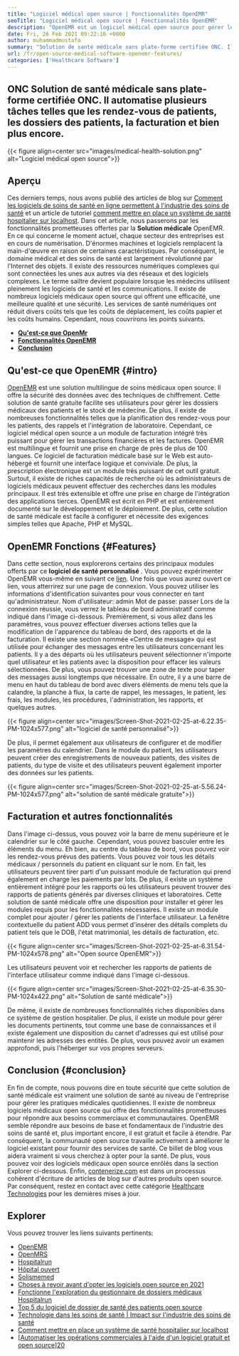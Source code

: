 ```yaml
---
title: "Logiciel médical open source | Fonctionnalités OpenEMR" 
seoTitle: "Logiciel médical open source | Fonctionnalités OpenEMR" 
description: "OpenEMR est un logiciel médical open source pour gérer les pratiques médicales et les ressources. Parcourez cet article de blog pour en savoir plus sur ses fonctionnalités importantes." 
date: Fri, 26 Feb 2021 09:22:16 +0000
author: muhammadmustafa
summary: "Solution de santé médicale sans plate-forme certifiée ONC. Il automatise plusieurs tâches telles que les rendez-vous de patients, les dossiers des patients, la facturation et bien plus encore." 
url: /fr/open-source-medical-software-openemr-features/
categories: ['Healthcare Software']
---
```


## ONC Solution de santé médicale sans plate-forme certifiée ONC. Il automatise plusieurs tâches telles que les rendez-vous de patients, les dossiers des patients, la facturation et bien plus encore.

{{< figure align=center src="images/medical-health-solution.png" alt="Logiciel médical open source">}}


## Aperçu
Ces derniers temps, nous avons publié des articles de blog sur [Comment les logiciels de soins de santé en ligne permettent à l'industrie des soins de santé][1] et un article de tutoriel [comment mettre en place un système de santé hospitalier sur localhost][2]. Dans cet article, nous passerons par les fonctionnalités prometteuses offertes par la **Solution médicale**  OpenEMR. En ce qui concerne le moment actuel, chaque secteur des entreprises est en cours de numérisation. D'énormes machines et logiciels remplacent la main-d'œuvre en raison de certaines caractéristiques. Par conséquent, le domaine médical et des soins de santé est largement révolutionné par l'Internet des objets. Il existe des ressources numériques complexes qui sont connectées les unes aux autres via des réseaux et des logiciels complexes. Le terme sailtre devient populaire lorsque les médecins utilisent pleinement les logiciels de santé et les communications.
Il existe de nombreux logiciels médicaux open source qui offrent une efficacité, une meilleure qualité et une sécurité. Les services de santé numériques ont réduit divers coûts tels que les coûts de déplacement, les coûts papier et les coûts humains. Cependant, nous couvrirons les points suivants.
  * [**Qu'est-ce que OpenMr** ][3]
  * [**Fonctionnalités OpenEMR** ][4]
  * [**Conclusion** ][5]

## Qu'est-ce que OpenEMR   {#intro}
[OpenEMR][6] est une solution multilingue de soins médicaux open source. Il offre la sécurité des données avec des techniques de chiffrement. Cette solution de santé gratuite facilite ses utilisateurs pour gérer les dossiers médicaux des patients et le stock de médecine. De plus, il existe de nombreuses fonctionnalités telles que la planification des rendez-vous pour les patients, des rappels et l'intégration de laboratoire. Cependant, ce logiciel médical open source a un module de facturation intégré très puissant pour gérer les transactions financières et les factures. OpenEMR est multilingue et fournit une prise en charge de près de plus de 100 langues.
Ce logiciel de facturation médicale basé sur le Web est auto-hébergé et fournit une interface logique et conviviale. De plus, la prescription électronique est un module très puissant de cet outil gratuit. Surtout, il existe de riches capacités de recherche où les administrateurs de logiciels médicaux peuvent effectuer des recherches dans les modules principaux. Il est très extensible et offre une prise en charge de l'intégration des applications tierces. OpenEMR est écrit en PHP et est entièrement documenté sur le développement et le déploiement. De plus, cette solution de santé médicale est facile à configurer et nécessite des exigences simples telles que Apache, PHP et MySQL.

## OpenEMR Fonctions   {#Features}
Dans cette section, nous explorerons certains des principaux modules offerts par ce **logiciel de santé personnalisé** .
Vous pouvez expérimenter OpenEMR vous-même en suivant ce [lien][7]. Une fois que vous aurez ouvert ce lien, vous atterrirez sur une page de connexion. Vous pouvez utiliser les informations d'identification suivantes pour vous connecter en tant qu'administrateur.
Nom d'utilisateur: admin
Mot de passe: passer
Lors de la connexion réussie, vous verrez le tableau de bord administratif comme indiqué dans l'image ci-dessous.
Premièrement, si vous allez dans les paramètres, vous pouvez effectuer diverses actions telles que la modification de l'apparence du tableau de bord, des rapports et de la facturation. Il existe une section nommée «Centre de message» qui est utilisée pour échanger des messages entre les utilisateurs concernant les patients. Il y a des départs où les utilisateurs peuvent sélectionner n'importe quel utilisateur et les patients avec la disposition pour effacer les valeurs sélectionnées. De plus, vous pouvez trouver une zone de texte pour taper des messages aussi longtemps que nécessaire. En outre, il y a une barre de menu en haut du tableau de bord avec divers éléments de menu tels que la calandre, la planche à flux, la carte de rappel, les messages, le patient, les frais, les modules, les procédures, l'administration, les rapports, et quelques autres.

{{< figure align=center src="images/Screen-Shot-2021-02-25-at-6.22.35-PM-1024x577.png" alt="logiciel de santé personnalisé">}}

De plus, il permet également aux utilisateurs de configurer et de modifier les paramètres du calendrier. Dans le module du patient, les utilisateurs peuvent créer des enregistrements de nouveaux patients, des visites de patients, du type de visite et des utilisateurs peuvent également importer des données sur les patients.

{{< figure align=center src="images/Screen-Shot-2021-02-25-at-5.56.24-PM-1024x577.png" alt="solution de santé médicale gratuite">}}


## Facturation et autres fonctionnalités
Dans l'image ci-dessus, vous pouvez voir la barre de menu supérieure et le calendrier sur le côté gauche. Cependant, vous pouvez basculer entre les éléments du menu. Eh bien, au centre du tableau de bord, vous pouvez voir les rendez-vous prévus des patients. Vous pouvez voir tous les détails médicaux / personnels du patient en cliquant sur le nom. En fait, les utilisateurs peuvent tirer parti d'un puissant module de facturation qui prend également en charge les paiements par lots. De plus, il existe un système entièrement intégré pour les rapports où les utilisateurs peuvent trouver des rapports de patients générés par diverses cliniques et laboratoires. Cette solution de santé médicale offre une disposition pour installer et gérer les modules requis pour les fonctionnalités nécessaires.
Il existe un module complet pour ajouter / gérer les patients de l'interface utilisateur. La fenêtre contextuelle du patient ADD vous permet d'insérer des détails complets du patient tels que le DOB, l'état matrimonial, les détails de facturation, etc.

{{< figure align=center src="images/Screen-Shot-2021-02-25-at-6.31.54-PM-1024x578.png" alt="Open source OpenEMR">}}

Les utilisateurs peuvent voir et rechercher les rapports de patients de l'interface utilisateur comme indiqué dans l'image ci-dessous.

{{< figure align=center src="images/Screen-Shot-2021-02-25-at-6.35.30-PM-1024x422.png" alt="Solution de santé médicale">}}

De même, il existe de nombreuses fonctionnalités riches disponibles dans ce système de gestion hospitalier. De plus, il existe un module pour gérer les documents pertinents, tout comme une base de connaissances et il existe également une disposition du carnet d'adresses qui est utilisé pour maintenir les adresses des entités. De plus, vous pouvez avoir un examen approfondi, puis l'héberger sur vos propres serveurs.

## Conclusion   {#conclusion}
En fin de compte, nous pouvons dire en toute sécurité que cette solution de santé médicale est vraiment une solution de santé au niveau de l'entreprise pour gérer les pratiques médicales quotidiennes. Il existe de nombreux logiciels médicaux open source qui offre des fonctionnalités prometteuses pour répondre aux besoins commerciaux et communautaires. OpenEMR semble répondre aux besoins de base et fondamentaux de l'industrie des soins de santé et, plus important encore, il est gratuit et facile à étendre. Par conséquent, la communauté open source travaille activement à améliorer le logiciel existant pour fournir des services de santé. Ce billet de blog vous aidera vraiment si vous cherchez à opter pour la santé. De plus, vous pouvez voir des logiciels médicaux open source enrôlés dans la section Explorer ci-dessous. Enfin, [contenerize.com][8] est dans un processus cohérent d'écriture de articles de blog sur d'autres produits open source. Par conséquent, restez en contact avec cette catégorie [Healthcare Technologies][9] pour les dernières mises à jour.

## Explorer
Vous pouvez trouver les liens suivants pertinents:
  * [OpenEMR][10]
  * [OpenMRS][11]
  * [Hospitalrun][12]
  * [Hôpital ouvert][13]
  * [Solismemed][14]
  * [Choses à revoir avant d'opter les logiciels open source en 2021][15]
  * [Fonctionne l'exploration du gestionnaire de dossiers médicaux Hospitalrun][16]
  * [Top 5 du logiciel de dossier de santé des patients open source][17]
  * [Technologie dans les soins de santé | Impact sur l'industrie des soins de santé][18]
  * [Comment mettre en place un système de santé hospitalier sur localhost][2]
  * [[Automatiser les opérations commerciales à l'aide d'un logiciel gratuit et open source][19]][20]

  
[1]: https://blog.containerize.com/2021/02/12/how-online-healthcare-software-empowers-healthcare-industry/
[2]: https://blog.containerize.com/healthcare-software/how-to-install-hospitalrun-hospital-management-system/
[3]: #intro
[4]: #features
[5]: #Conclusion
[6]: https://products.containerize.com/healthcare-technologies/openemr
[7]: https://demo.openemr.io/openemr
[8]: https://www.containerize.com/
[9]: https://products.containerize.com/health-care-technologies
[10]: https://products.containerize.com/health-care-technologies/openemr
[11]: https://products.containerize.com/health-care-technologies/openmrs
[12]: https://products.containerize.com/healthcare-technologies/hospitalrun
[13]: https://products.containerize.com/healthcare-technologies/open-hospital
[14]: https://products.containerize.com/healthcare-technologies/solismed
[15]: https://blog.containerize.com/cmdb-software/things-to-review-before-opting-open-source-software-in-2021/
[16]: https://blog.containerize.com/healthcare-software/features-exploration-of-medical-record-manager-hospitalrun/
[17]: https://blog.containerize.com/2021/03/05/top-5-open-source-patient-record-management-software/
[18]: https://blog.containerize.com/2021/02/12/technology-in-healthcare-impact-on-healthcare-industry/
[19]: https://blog.containerize.com/blogging/automate-business-operations-using-open-source-software/
[20]: https://blog.containerize.com/healthcare-software/how-to-install-hospitalrun-hospital-management-system/
